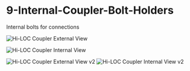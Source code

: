 # 9-Internal-Coupler-Bolt-Holders

Internal bolts for connections

![Hi-LOC Coupler External View](https://github.com/user-attachments/assets/107005f1-e388-4ef6-bcf1-22083a8c01dc)

![Hi-LOC Coupler Internal View](https://github.com/user-attachments/assets/8ea71695-ace2-480c-822b-8c3f85e09f80)

![Hi-LOC Coupler External View v2](https://github.com/user-attachments/assets/d43a09b7-3dca-4452-83d3-d3c3a92fb6db)
![Hi-LOC Coupler Internal View v2](https://github.com/user-attachments/assets/9af4944e-40a4-4328-8c91-5f1ab8d593c7)
